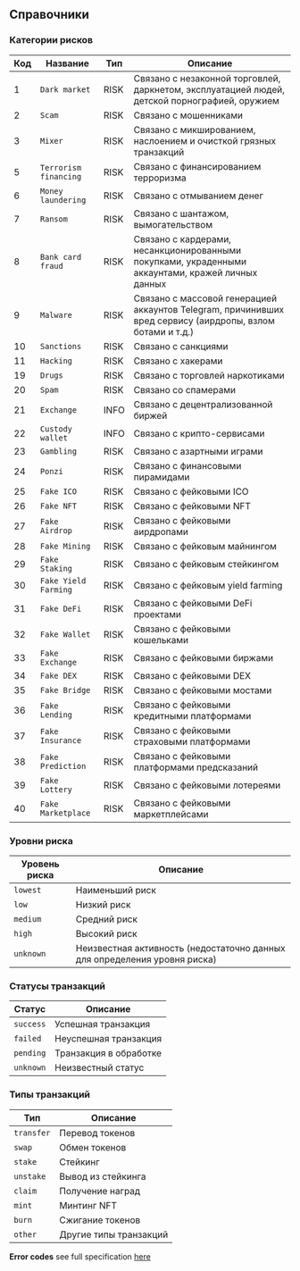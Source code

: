 ## Справочники

### Категории рисков

| Код | Название                | Тип   | Описание                                                                                                          |
|-----|-------------------------|-------|------------------------------------------------------------------------------------------------------------------|
| 1   | `Dark market`          | RISK  | Связано с незаконной торговлей, даркнетом, эксплуатацией людей, детской порнографией, оружием                    |
| 2   | `Scam`                 | RISK  | Связано с мошенниками                                                                                            |
| 3   | `Mixer`                | RISK  | Связано с микшированием, наслоением и очисткой грязных транзакций                                                 |
| 5   | `Terrorism financing`  | RISK  | Связано с финансированием терроризма                                                                             |
| 6   | `Money laundering`     | RISK  | Связано с отмыванием денег                                                                                       |
| 7   | `Ransom`               | RISK  | Связано с шантажом, вымогательством                                                                              |
| 8   | `Bank card fraud`      | RISK  | Связано с кардерами, несанкционированными покупками, украденными аккаунтами, кражей личных данных                |
| 9   | `Malware`              | RISK  | Связано с массовой генерацией аккаунтов Telegram, причинивших вред сервису (аирдропы, взлом ботами и т.д.)       |
| 10  | `Sanctions`            | RISK  | Связано с санкциями                                                                                              |
| 11  | `Hacking`              | RISK  | Связано с хакерами                                                                                               |
| 19  | `Drugs`                | RISK  | Связано с торговлей наркотиками                                                                                  |
| 20  | `Spam`                 | RISK  | Связано со спамерами                                                                                             |
| 21  | `Exchange`             | INFO  | Связано с децентрализованной биржей                                                                              |
| 22  | `Custody wallet`       | INFO  | Связано с крипто-сервисами                                                                                       |
| 23  | `Gambling`             | RISK  | Связано с азартными играми                                                                                       |
| 24  | `Ponzi`                | RISK  | Связано с финансовыми пирамидами                                                                                 |
| 25  | `Fake ICO`             | RISK  | Связано с фейковыми ICO                                                                                          |
| 26  | `Fake NFT`             | RISK  | Связано с фейковыми NFT                                                                                          |
| 27  | `Fake Airdrop`         | RISK  | Связано с фейковыми аирдропами                                                                                   |
| 28  | `Fake Mining`          | RISK  | Связано с фейковым майнингом                                                                                     |
| 29  | `Fake Staking`         | RISK  | Связано с фейковым стейкингом                                                                                    |
| 30  | `Fake Yield Farming`   | RISK  | Связано с фейковым yield farming                                                                                 |
| 31  | `Fake DeFi`            | RISK  | Связано с фейковыми DeFi проектами                                                                               |
| 32  | `Fake Wallet`          | RISK  | Связано с фейковыми кошельками                                                                                   |
| 33  | `Fake Exchange`        | RISK  | Связано с фейковыми биржами                                                                                      |
| 34  | `Fake DEX`             | RISK  | Связано с фейковыми DEX                                                                                          |
| 35  | `Fake Bridge`          | RISK  | Связано с фейковыми мостами                                                                                      |
| 36  | `Fake Lending`         | RISK  | Связано с фейковыми кредитными платформами                                                                       |
| 37  | `Fake Insurance`       | RISK  | Связано с фейковыми страховыми платформами                                                                       |
| 38  | `Fake Prediction`      | RISK  | Связано с фейковыми платформами предсказаний                                                                     |
| 39  | `Fake Lottery`         | RISK  | Связано с фейковыми лотереями                                                                                    |
| 40  | `Fake Marketplace`     | RISK  | Связано с фейковыми маркетплейсами                                                                               |

### Уровни риска

| Уровень риска | Описание                                                                 |
|---------------|--------------------------------------------------------------------------|
| `lowest`      | Наименьший риск                                                          |
| `low`         | Низкий риск                                                              |
| `medium`      | Средний риск                                                             |
| `high`        | Высокий риск                                                             |
| `unknown`     | Неизвестная активность (недостаточно данных для определения уровня риска) |

### Статусы транзакций

| Статус        | Описание                    |
|---------------|-----------------------------|
| `success`     | Успешная транзакция        |
| `failed`      | Неуспешная транзакция      |
| `pending`     | Транзакция в обработке     |
| `unknown`     | Неизвестный статус         |

### Типы транзакций

| Тип           | Описание                    |
|---------------|-----------------------------|
| `transfer`    | Перевод токенов            |
| `swap`        | Обмен токенов              |
| `stake`       | Стейкинг                   |
| `unstake`     | Вывод из стейкинга         |
| `claim`       | Получение наград           |
| `mint`        | Минтинг NFT                |
| `burn`        | Сжигание токенов           |
| `other`       | Другие типы транзакций     |

**Error codes** see full specification [here](../errors.md)